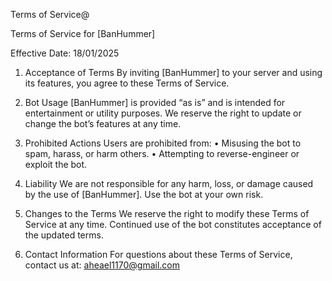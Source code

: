 Terms of Service@

Terms of Service for [BanHummer]

Effective Date: 18/01/2025

1. Acceptance of Terms
By inviting [BanHummer] to your server and using its features, you agree to these Terms of Service.

2. Bot Usage
[BanHummer] is provided “as is” and is intended for entertainment or utility purposes. We reserve the right to update or change the bot’s features at any time.

3. Prohibited Actions
Users are prohibited from:
	•	Misusing the bot to spam, harass, or harm others.
	•	Attempting to reverse-engineer or exploit the bot.

4. Liability
We are not responsible for any harm, loss, or damage caused by the use of [BanHummer]. Use the bot at your own risk.

5. Changes to the Terms
We reserve the right to modify these Terms of Service at any time. Continued use of the bot constitutes acceptance of the updated terms.

6. Contact Information
For questions about these Terms of Service, contact us at: aheael1170@gmail.com

